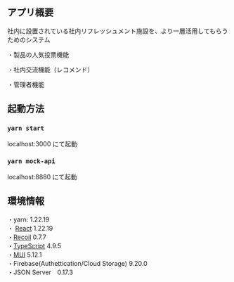 ## アプリ概要

社内に設置されている社内リフレッシュメント施設を、より一層活用してもらうためのシステム

・製品の人気投票機能

・社内交流機能（レコメンド）

・管理者機能

## 起動方法

### `yarn start`

localhost:3000 にて起動

### `yarn mock-api`

localhost:8880 にて起動

## 環境情報

・yarn: 1.22.19</br>
・ [React](https://ja.reactjs.org/) 1.22.19</br>・[Recoil](https://recoiljs.org/) 0.7.7</br>・[TypeScript](https://www.typescriptlang.org/) 4.9.5</br>・[MUI](https://mui.com/) 5.12.1</br>・Firebase(Authettication/Cloud Storage) 9.20.0</br>・JSON Server　0.17.3
